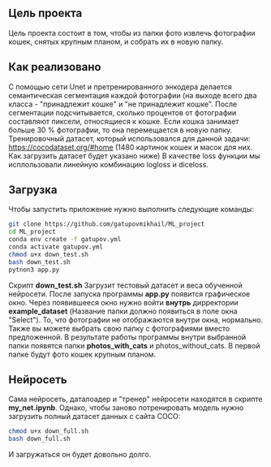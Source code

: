 ## Цель проекта
Цель проекта состоит в том, чтобы из папки фото извлечь фотографии кошек, снятыx крупным планом, и собрать их в новую папку. 
## Как реализовано
С помощью сети Unet и претренированного энкодера делается семантическая сегментация каждой фотографии
(на выходе всего два класса - "принадлежит кошке" и "не принадлежит кошке". После сегментации подсчитывается, сколько процентов от фотографии составляют пиксели, относящиеся к кошке. Если кошка занимает больше 30 % фотографии, то она перемещается в новую папку. 
Тренировочный датасет, который использовался для данной задачи:
https://cocodataset.org/#home
(1480 картинок кошек и масок для них. Как загрузить датасет будет указано ниже)
В качестве loss функции мы исплользовали линейную комбинацию logloss и diceloss.

## Загрузка
Чтобы запустить приложение нужно выполнить следующие команды:
```bash  
git clone https://github.com/gatupovmikhail/ML_project  
cd ML_project  
conda env create -f gatupov.yml  
conda activate gatupov.yml  
chmod u+x down_test.sh  
bash down_test.sh  
pytnon3 app.py  
```
Скрипт **down_test.sh** Загрузит тестовый датасет и веса обученной нейросети. 
После запуска программы **app.py** появится графическое окно. Через появившееся окно нужно войти **внутрь** дирректории **example_dataset** (Название папки должно появиться в поле окна "Select"). То, что фотографии не отображаются внутри окна, нормально. 
Также вы можете выбрать свою папку с фотографиями вместо предложенной.
В результате работы программы внутри выбранной папки появятся папки **photos_with_cats** и photos_without_cats. В первой папке будут фото кошек крупным планом.

## Нейросеть
Сама нейросеть, даталоадер и "тренер" нейросети находятся в скрипте **my_net.ipynb**. Однако, чтобы заново потренировать модель нужно загрузить полный датасет данных с сайта COCO:
```bash
chmod u+x down_full.sh  
bash down_full.sh    
```
И загружаться он будет довольно долго. 
